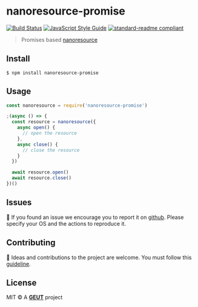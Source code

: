 # nanoresource-promise

[![Build Status](https://travis-ci.com/geut/nanoresource-promise.svg?branch=master)](https://travis-ci.com/geut/nanoresource-promise)
[![JavaScript Style Guide](https://img.shields.io/badge/code_style-standard-brightgreen.svg)](https://standardjs.com)
[![standard-readme compliant](https://img.shields.io/badge/readme%20style-standard-brightgreen.svg?style=flat-square)](https://github.com/RichardLitt/standard-readme)

> Promises based [nanoresource](https://github.com/mafintosh/nanoresource)

## <a name="install"></a> Install

```
$ npm install nanoresource-promise
```

## <a name="usage"></a> Usage

```javascript
const nanoresource = require('nanoresource-promise')

;(async () => {
  const resource = nanoresource({
    async open() {
      // open the resource
    },
    async close() {
      // close the resource
    }
  })

  await resource.open()
  await resource.close()
})()
```

## <a name="issues"></a> Issues

:bug: If you found an issue we encourage you to report it on [github](https://github.com/geut/nanoresource-promise/issues). Please specify your OS and the actions to reproduce it.

## <a name="contribute"></a> Contributing

:busts_in_silhouette: Ideas and contributions to the project are welcome. You must follow this [guideline](https://github.com/geut/nanoresource-promise/blob/master/CONTRIBUTING.md).

## License

MIT © A [**GEUT**](http://geutstudio.com/) project
